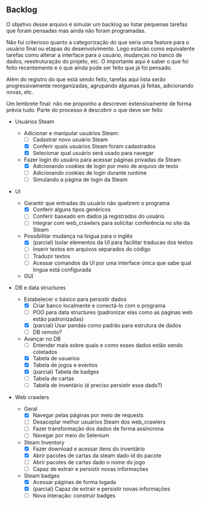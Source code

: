 ## Backlog

O objetivo desse arquivo é simular um backlog ao listar pequenas tarefas que foram pensadas mas ainda não foram programadas.

Não fui criterioso quanto a categorização do que seria uma feature para o usuário final ou etapas do desenvolvimento.
Logo estarão como equivalente tarefas como alterar a interface para o usuário, mudanças no banco de dados, reestruturação do projeto, etc.
O importante aqui é saber o que foi feito recentemente e o que ainda pode ser feito que já foi pensado.

Além do registro do que está sendo feito, tarefas aqui lista serão progressivamente reorganizadas, agrupando algumas já feitas, adicionando novas, etc.

Um lembrete final: não me proponho a descrever extensivamente de forma prévia tudo. Parte do processo é descobrir o que deve ser feito

- Usuários Steam
  - Adicionar e manipular usuários Steam:
    - [ ] Cadastrar novo usuário Steam
    - [x] Conferir quais usuários Steam foram cadastrados
    - [x] Selecionar qual usuário será usado para navegar 
  - Fazer login do usuário para acessar páginas privadas da Steam
    - [x] Adicionando cookies de login por meio de arquivo de texto
    - [ ] Adicionando cookies de login durante runtime
    - [ ] Simulando a página de login da Steam

- UI
  - Garantir que entradas do usuário não quebrem o programa
    - [x] Conferir alguns tipos genéricos
    - [ ] Conferir baseado em dados já registrados do usuário
    - [ ] Integrar com web_crawlers para solicitar conferência no site da Steam
  - Possibilitar mudança na lingua para o inglês
    - [x] (parcial) Isolar elementos da UI para facilitar traducao dos textos
    - [ ] Inserir textos em arquivos separados do código
    - [ ] Traduzir textos
    - [ ] Acessar comandos da UI por uma interface única que sabe qual lingua está configurada
  - GUI

- DB e data structures
  - Estabelecer o básico para persistir dados
    - [x] Criar banco localmente e conectá-lo com o programa
    - [ ] POO para data structures (padronizar elas como as paginas web estão padronizadas)
    - [x] (parcial) Usar pandas como padrão para estrutura de dados
    - [ ] DB remoto?
  - Avançar no DB
    - [ ] Entender mais sobre quais e como esses dados estão sendo coletados
    - [x] Tabela de usuarios
    - [x] Tabela de jogos e eventos
    - [x] (parcial) Tabela de badges
    - [ ] Tabela de cartas
    - [ ] Tabela de inventário (é preciso persistir esse dado?)

- Web crawlers
  - Geral
    - [x] Navegar pelas páginas por meio de requests
    - [ ] Desacoplar melhor usuários Steam dos web_crawlers
    - [ ] Fazer transformação dos dados de forma assíncrona
    - [ ] Navegar por meio do Selenium 
  - Steam Inventory
    - [x] Fazer download e acessar itens do inventário
    - [x] Abrir pacotes de cartas da steam dado id do pacote
    - [ ] Abrir pacotes de cartas dado o nome do jogo
    - [ ] Capaz de extrair e persistir novas informações
  - Steam badges
    - [x] Acessar páginas de forma logada
    - [x] (parcial) Capaz de extrair e persistir novas informações
    - [ ] Nova interação: construir badges
